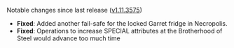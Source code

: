 Notable changes since last release ([v1.11.3575](https://github.com/rotators/Fo1in2/releases/tag/v1.11.3575))

- **Fixed**: Added another fail-safe for the locked Garret fridge in Necropolis.
- **Fixed**: Operations to increase SPECIAL attributes at the Brotherhood of Steel would advance too much time

